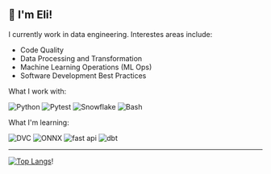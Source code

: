 ## 👋 I'm Eli!

I currently work in data engineering. Interestes areas include:

- Code Quality
- Data Processing and Transformation
- Machine Learning Operations (ML Ops)
- Software Development Best Practices

What I work with:

![Python](https://img.shields.io/badge/Python-3776AB.svg?style=for-the-badge&logo=Python&logoColor=white)
![Pytest](https://img.shields.io/badge/Pytest-0A9EDC.svg?style=for-the-badge&logo=Pytest&logoColor=white)
![Snowflake](https://img.shields.io/badge/Snowflake-29B5E8.svg?style=for-the-badge&logo=Snowflake&logoColor=white)
![Bash](https://img.shields.io/badge/GNU%20Bash-4EAA25.svg?style=for-the-badge&logo=GNU-Bash&logoColor=white)

What I'm learning:

![DVC](https://img.shields.io/badge/DVC-13ADC7.svg?style=for-the-badge&logo=DVC&logoColor=white)
![ONNX](https://img.shields.io/badge/ONNX-005CED.svg?style=for-the-badge&logo=ONNX&logoColor=white)
![fast api](https://img.shields.io/badge/FastAPI-009688.svg?style=for-the-badge&logo=FastAPI&logoColor=white)
![dbt](https://img.shields.io/badge/dbt-FF694B.svg?style=for-the-badge&logo=dbt&logoColor=white)

---

[![Top Langs](https://github-readme-stats.vercel.app/api/top-langs/?username=eli64s&theme=nightowl&layout=compact)](https://github.com/eli64s/github-readme-stats)!

<!--
**eli64s/eli64s** is a ✨ _special_ ✨ repository because its `README.md` (this file) appears on your GitHub profile.
Here are some ideas to get you started:
- 🔭 I’m currently working on ...
- 🌱 I’m currently learning ...
- 👯 I’m looking to collaborate on ...
- 🤔 I’m looking for help with ...
- 💬 Ask me about ...
- 📫 How to reach me: ...
- 😄 Pronouns: ...
- ⚡ Fun fact: ...
-->

